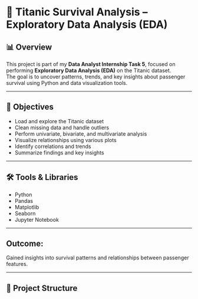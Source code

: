 # 🚢 Titanic Survival Analysis – Exploratory Data Analysis (EDA)

## 📊 Overview
This project is part of my **Data Analyst Internship Task 5**, focused on performing **Exploratory Data Analysis (EDA)** on the Titanic dataset.  
The goal is to uncover patterns, trends, and key insights about passenger survival using Python and data visualization tools.

---

## 🧪 Objectives
- Load and explore the Titanic dataset
- Clean missing data and handle outliers
- Perform univariate, bivariate, and multivariate analysis
- Visualize relationships using various plots
- Identify correlations and trends
- Summarize findings and key insights

---

## 🛠️ Tools & Libraries
- Python  
- Pandas  
- Matplotlib  
- Seaborn  
- Jupyter Notebook

---
## Outcome:
Gained insights into survival patterns and relationships between passenger features.

---

## 📁 Project Structure
